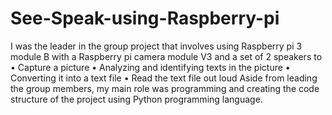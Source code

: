 # See-Speak-using-Raspberry-pi
I was the leader in the group project that involves using Raspberry pi 3 module B with a Raspberry pi camera module V3 and a set of 2 speakers to
• Capture a picture
• Analyzing and identifying texts in the picture 
• Converting it into a text file
• Read the text file out loud
Aside from leading the group members, my main role was programming and creating the code structure of the project using Python programming language.

